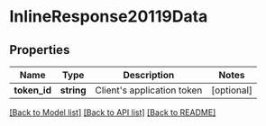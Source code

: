 # InlineResponse20119Data

## Properties
Name | Type | Description | Notes
------------ | ------------- | ------------- | -------------
**token_id** | **string** | Client&#x27;s application token | [optional] 

[[Back to Model list]](../../README.md#documentation-for-models) [[Back to API list]](../../README.md#documentation-for-api-endpoints) [[Back to README]](../../README.md)

